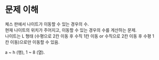 # 문제 이해

체스 판에서 나이트가 이동할 수 있는 경우의 수.   
현재 나이트의 위치가 주어지고, 이동할 수 있는 경우의 수를 게산하는 문제.  
나이트는 L 형태 (수평으로 2칸 이동 후 수직 1칸 이동 or 수직으로 2칸 이동 후 수평 1칸 이동)으로만 이동할 수 있음.   

a ~ h (행), 1 ~ 8 (열).